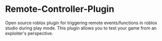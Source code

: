 # Remote-Controller-Plugin
Open source roblox plugin for triggering remote events/functions in roblox studio during play mode.
This plugin allows you to test your game from an exploiter's perspective.

